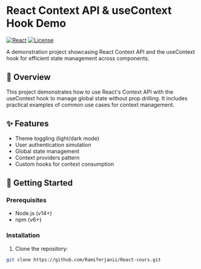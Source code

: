 # React Context API & useContext Hook Demo

[![React](https://img.shields.io/badge/React-18.2.0-blue)](https://react.dev/)
[![License](https://img.shields.io/badge/License-MIT-green)](LICENSE)

A demonstration project showcasing React Context API and the useContext hook for efficient state management across components.

## 📖 Overview

This project demonstrates how to use React's Context API with the useContext hook to manage global state without prop drilling. It includes practical examples of common use cases for context management.

## ✨ Features

- Theme toggling (light/dark mode)
- User authentication simulation
- Global state management
- Context providers pattern
- Custom hooks for context consumption

## 🚀 Getting Started

### Prerequisites
- Node.js (v14+)
- npm (v6+)

### Installation
1. Clone the repository:
```bash
git clone https://github.com/Ramiferjanii/React-cours.git
